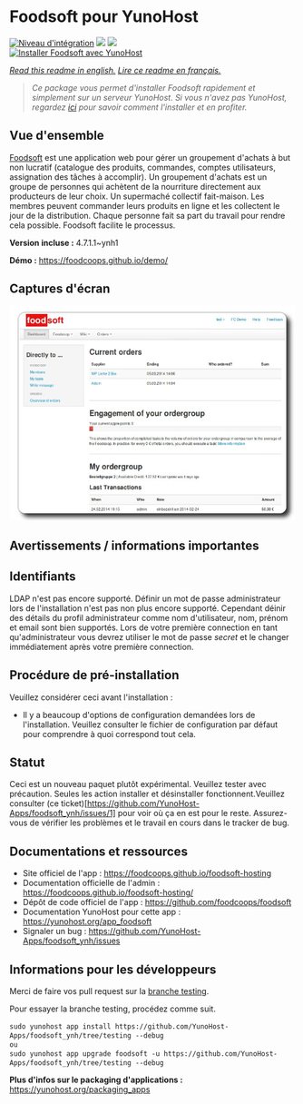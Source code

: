 # Foodsoft pour YunoHost

[![Niveau d'intégration](https://dash.yunohost.org/integration/foodsoft.svg)](https://dash.yunohost.org/appci/app/foodsoft) ![](https://ci-apps.yunohost.org/ci/badges/foodsoft.status.svg) ![](https://ci-apps.yunohost.org/ci/badges/foodsoft.maintain.svg)  
[![Installer Foodsoft avec YunoHost](https://install-app.yunohost.org/install-with-yunohost.svg)](https://install-app.yunohost.org/?app=foodsoft)

*[Read this readme in english.](./README.md)*
*[Lire ce readme en français.](./README_fr.md)*

> *Ce package vous permet d'installer Foodsoft rapidement et simplement sur un serveur YunoHost.
Si vous n'avez pas YunoHost, regardez [ici](https://yunohost.org/#/install) pour savoir comment l'installer et en profiter.*

## Vue d'ensemble

[Foodsoft](https://foodcoops.github.io/) est une application web pour gérer un groupement d'achats à but non lucratif (catalogue des produits, commandes, comptes utilisateurs, assignation des tâches à accomplir). Un groupement d'achats est un groupe de personnes qui achètent de la nourriture directement aux producteurs de leur choix. Un supermaché collectif fait-maison.
Les membres peuvent commander leurs produits en ligne et les collectent le jour de la distribution.
Chaque personne fait sa part du travail pour rendre cela possible.
Foodsoft facilite le processus.


**Version incluse :** 4.7.1.1~ynh1

**Démo :** https://foodcoops.github.io/demo/

## Captures d'écran

![](./doc/screenshots/foodsoft_dashboard_after_login.jpg)

## Avertissements / informations importantes

## Identifiants

LDAP n'est pas encore supporté. Définir un mot de passe administrateur lors de l'installation n'est pas non plus encore supporté. Cependant déinir des détails du profil administrateur comme nom d'utilisateur, nom, prénom et email sont bien supportés.
Lors de votre première connection en tant qu'administrateur vous devrez utiliser le mot de passe *secret* et le changer immédiatement après votre première connection.

## Procédure de pré-installation
Veuillez considérer ceci avant l'installation : 

- Il y a beaucoup d'options de configuration demandées lors de l'installation. Veuillez consulter le fichier de configuration par défaut pour comprendre à quoi correspond tout cela.

## Statut
Ceci est un nouveau paquet plutôt expérimental. Veuillez tester avec précaution.
Seules les action installer et désinstaller fonctionnent.Veuillez consulter (ce ticket)[https://github.com/YunoHost-Apps/foodsoft_ynh/issues/1] pour voir où ça en est pour le reste.
Assurez-vous de vérifier les problèmes et le travail en cours dans le tracker de bug.

## Documentations et ressources

* Site officiel de l'app : https://foodcoops.github.io/foodsoft-hosting
* Documentation officielle de l'admin : https://foodcoops.github.io/foodsoft-hosting/
* Dépôt de code officiel de l'app : https://github.com/foodcoops/foodsoft
* Documentation YunoHost pour cette app : https://yunohost.org/app_foodsoft
* Signaler un bug : https://github.com/YunoHost-Apps/foodsoft_ynh/issues

## Informations pour les développeurs

Merci de faire vos pull request sur la [branche testing](https://github.com/YunoHost-Apps/foodsoft_ynh/tree/testing).

Pour essayer la branche testing, procédez comme suit.
```
sudo yunohost app install https://github.com/YunoHost-Apps/foodsoft_ynh/tree/testing --debug
ou
sudo yunohost app upgrade foodsoft -u https://github.com/YunoHost-Apps/foodsoft_ynh/tree/testing --debug
```

**Plus d'infos sur le packaging d'applications :** https://yunohost.org/packaging_apps